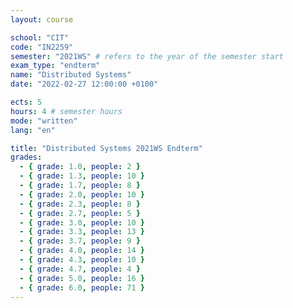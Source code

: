 ```yaml
---
layout: course

school: "CIT"
code: "IN2259"
semester: "2021WS" # refers to the year of the semester start
exam_type: "endterm"
name: "Distributed Systems"
date: "2022-02-27 12:00:00 +0100"

ects: 5
hours: 4 # semester hours
mode: "written"
lang: "en"

title: "Distributed Systems 2021WS Endterm"
grades:
  - { grade: 1.0, people: 2 }
  - { grade: 1.3, people: 10 }
  - { grade: 1.7, people: 8 }
  - { grade: 2.0, people: 10 }
  - { grade: 2.3, people: 8 }
  - { grade: 2.7, people: 5 }
  - { grade: 3.0, people: 10 }
  - { grade: 3.3, people: 13 }
  - { grade: 3.7, people: 9 }
  - { grade: 4.0, people: 14 }
  - { grade: 4.3, people: 10 }
  - { grade: 4.7, people: 4 }
  - { grade: 5.0, people: 16 }
  - { grade: 6.0, people: 71 }
---
```

